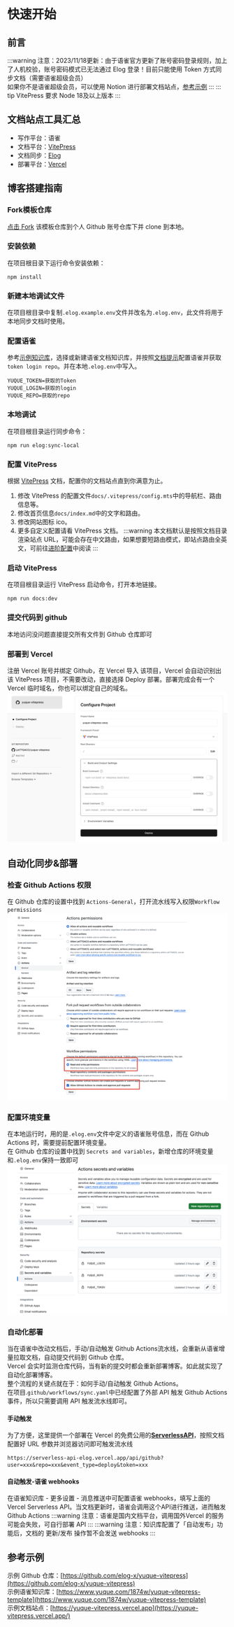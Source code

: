 
# 快速开始

## 前言
:::warning
注意：2023/11/18更新：由于语雀官方更新了账号密码登录规则，加上了人机校验，账号密码模式已无法通过 Elog 登录！目前只能使用 Token 方式同步文档（需要语雀超级会员）  
如果你不是语雀超级会员，可以使用 Notion 进行部署文档站点，[参考示例](https://github.com/LetTTGACO/elog-docs)
:::
::: tip
VitePress 要求 Node 18及以上版本
:::

## 文档站点工具汇总

- 写作平台：语雀
- 文档平台：[VitePress](https://vitepress.dev/)
- 文档同步：[Elog](https://github.com/LetTTGACO/elog)
- 部署平台：[Vercel](https://vercel.com)

## 博客搭建指南

### Fork模板仓库
[点击 Fork](https://github.com/elog-x/yuque-vitepress) 该模板仓库到个人 Github 账号仓库下并 clone 到本地。

### 安装依赖
在项目根目录下运行命令安装依赖：
```shell
npm install
```

### 新建本地调试文件
在项目根目录中复制`.elog.example.env`文件并改名为`.elog.env`，此文件将用于本地同步文档时使用。

### 配置语雀
参考[示例知识库](https://www.yuque.com/1874w/yuque-vitepress-template)，选择或新建语雀文档知识库，并按照[文档提示](https://elog.1874.cool/notion/gvnxobqogetukays#login)配置语雀并获取`token login repo`。并在本地`.elog.env`中写入。
```
YUQUE_TOKEN=获取的Token
YUQUE_LOGIN=获取的login
YUQUE_REPO=获取的repo
```

### 本地调试
在项目根目录运行同步命令：
```shell
npm run elog:sync-local
```

### 配置 VitePress
根据 [VitePress](https://vitepress.dev/) 文档，配置你的文档站点直到你满意为止。

1. 修改 VitePress 的配置文件`docs/.vitepress/config.mts`中的导航栏、路由信息等。
2. 修改首页信息`docs/index.md`中的文字和路由。
3. 修改网站图标 ico。
4. 更多自定义配置请看 VitePress 文档。
:::warning
本文档默认是按照文档目录渲染站点 URL，可能会存在中文路由，如果想要短路由模式，即站点路由全英文，可前往[进阶配置](/docs/进阶配置/VitePress短路由模式)中阅读
:::

### 启动 VitePress
在项目根目录运行 VitePress 启动命令，打开本地链接。
```shell
npm run docs:dev
```

### 提交代码到 github
本地访问没问题直接提交所有文件到 Github 仓库即可

### 部署到 Vercel
注册 Vercel 账号并绑定 Github，在 Vercel 导入 该项目，Vercel 会自动识别出该 VitePress 项目，不需要改动，直接选择 Deploy 部署。部署完成会有一个 Vercel 临时域名，你也可以绑定自己的域名。
![image.png](../images/2df2e6f85b7ba8d86f83a103988f08a4.png)

## 自动化同步&部署

### 检查 Github Actions 权限
在 Github 仓库的设置中找到 `Actions-General`，打开流水线写入权限`Workflow permissions`
![image.png](../images/ea903f5672495500ba7966b348453446.png)

### 配置环境变量
在本地运行时，用的是`.elog.env`文件中定义的语雀账号信息，而在 Github Actions 时，需要提前配置环境变量。  
在 Github 仓库的设置中找到 `Secrets and variables`，新增仓库的环境变量和`.elog.env`保持一致即可
![image.png](../images/e5e6b85512cb1a786c95161544ae7f3f.png)

### 自动化部署
当在语雀中改动文档后，手动/自动触发 Github Actions流水线，会重新从语雀增量拉取文档，自动提交代码到 Github 仓库。  
Vercel 会实时监测仓库代码，当有新的提交时都会重新部署博客。如此就实现了自动化部署博客。  
整个流程的关键点就在于：如何手动/自动触发 Github Actions。  
在项目.`github/workflows/sync.yaml`中已经配置了外部 API 触发 Github Actions 事件，所以只需要调用 API 触发流水线即可。

#### 手动触发
为了方便，这里提供一个部署在 Vercel 的免费公用的[**ServerlessAPI**](https://github.com/elog-x/serverless-api)，按照文档配置好 URL 参数并浏览器访问即可触发流水线
```shell
https://serverless-api-elog.vercel.app/api/github?user=xxx&repo=xxx&event_type=deploy&token=xxx
```

#### 自动触发-语雀 webhooks
在语雀知识库 - 更多设置 - 消息推送中可配置语雀 webhooks，填写上面的 Vercel Serverless API。当文档更新时，语雀会调用这个API进行推送，进而触发 Github Actions
:::warning
注意：语雀是国内文档平台，调用国外Vercel 的服务可能会失败，可自行部署 API
:::
:::warning
注意：知识库配置了「自动发布」功能后，文档的 更新/发布 操作暂不会发送 webhooks
:::

## 参考示例
示例 Github 仓库：[https://github.com/elog-x/yuque-vitepress](https://github.com/elog-x/yuque-vitepress)  
示例语雀知识库：[https://www.yuque.com/1874w/yuque-vitepress-template](https://www.yuque.com/1874w/yuque-vitepress-template)  
示例文档站点：[https://yuque-vitepress.vercel.app](https://yuque-vitepress.vercel.app/)  
